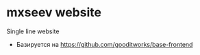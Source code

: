 # mxseev website

Single line website

- Базируется на https://github.com/gooditworks/base-frontend
